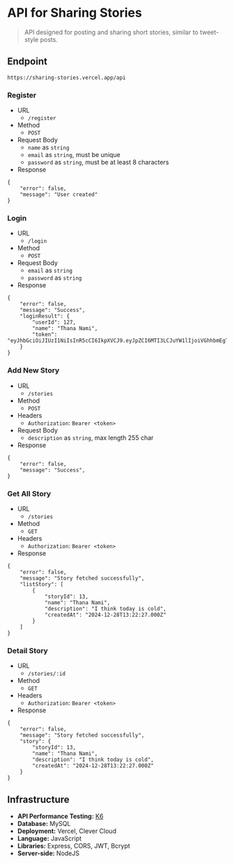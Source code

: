 # API for Sharing Stories

> API designed for posting and sharing short stories, similar to tweet-style posts.

## Endpoint
`https://sharing-stories.vercel.app/api`
### Register
- URL
    - `/register`
- Method
    - `POST`
- Request Body
    - `name` as `string`
    - `email` as `string`, must be unique
    - `password` as `string`, must be at least 8 characters
- Response
```
{
	"error": false,
	"message": "User created"
}
```

### Login
- URL
    - `/login`
- Method
    - `POST`
- Request Body
    - `email` as `string`
    - `password` as `string`
- Response
```
{
	"error": false,
	"message": "Success",
	"loginResult": {
		"userId": 127,
		"name": "Thana Nami",
		"token": "eyJhbGciOiJIUzI1NiIsInR5cCI6IkpXVCJ9.eyJpZCI6MTI3LCJuYW1lIjoiVGhhbmEgTmFtaSIsImVtYWlsIjoidGhhbmFuYW1pQGdtYWlsLmNvbSIsImlhdCI6MTczNTMwNDc1MywiZXhwIjoxNzM1MzA4MzUzfQ.iCALRmtTAyAJcWOGLqwmW04yK5wph1H2_xVGF0UjMH0"
	}
}
```

### Add New Story
- URL
    - `/stories`
- Method
    - `POST`
- Headers
    - `Authorization`: `Bearer <token>`
- Request Body
    - `description` as `string`, max length 255 char
- Response
```
{
	"error": false,
	"message": "Success",
}
```

### Get All Story
- URL
    - `/stories`
- Method
    - `GET`
- Headers
    - `Authorization`: `Bearer <token>`
- Response
```
{
	"error": false,
	"message": "Story fetched successfully",
	"listStory": [
		{
			"storyId": 13,
			"name": "Thana Nami",
			"description": "I think today is cold",
			"createdAt": "2024-12-28T13:22:27.000Z"
		}
	]
}
```

### Detail Story
- URL
    - `/stories/:id`
- Method
    - `GET`
- Headers
    - `Authorization`: `Bearer <token>`
- Response
```
{
	"error": false,
	"message": "Story fetched successfully",
	"story": {
		"storyId": 13,
		"name": "Thana Nami",
		"description": "I think today is cold",
		"createdAt": "2024-12-28T13:22:27.000Z"
	}
}
```

## Infrastructure

- **API Performance Testing:** [K6](https://github.com/nuazsa/UsingK6)  
- **Database:** MySQL    
- **Deployment:** Vercel, Clever Cloud  
- **Language:** JavaScript  
- **Libraries:** Express, CORS, JWT, Bcrypt  
- **Server-side:** NodeJS

